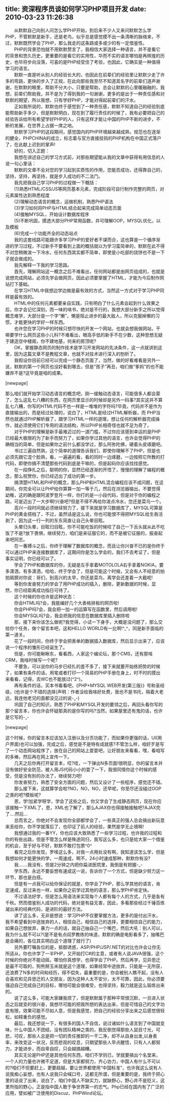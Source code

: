 title: 资深程序员谈如何学习PHP项目开发
date: 2010-03-23 11:26:38
---

<p>
	&nbsp;&nbsp;&nbsp;&nbsp;&nbsp;&nbsp; 从默默自己向别人问怎么学PHP开始，到后来不少人又来问默默怎么学PHP，不管默默是新手，还是老鸟，似乎总是感觉摸不出一条清晰的脉络来，不过，默默既然学会了PHP，那么我走的这条路或多或少的有一定借鉴性。 <br />
	　　PHP的背景恐怕就不用默默赘言了，我相信大家选择一种语言，并不是看它的背景和悠久历史，更重要的是看它的实用性，华而不实的语言哪怕是再辉煌的历史，也毕将步向没落，可喜的是PHP经受住了考验，也因此，它确实是一种值得学习的语言。 <br />
	　　默默一直是听从别人的经验长大的，也因此在前辈们的经验里让默默少走了许多的弯路，更快的步入了正规，在此向那些我至尽不知道其名字的前辈们道声谢谢，在默默的眼里，帮助不分大小，只要是帮助，总会让默默的心里暖融融的，我想，前辈们帮助我，并不是为了得到我的一句谢谢，更多的是出于一种责任感和对默默的期望，所以我想，只有学好PHP，才能对得起前辈们的汗水。 <br />
	　　正如我所说的，默默也终于感觉到了一种责任感，默默不知道自己的经验到底能帮助新手多少，但是默默明白，现在到了履行责任的时候了，我有必要把自己的经验告诉给所有希望学好PHP的人，只有这样才能让中国的PHP不断的进步，不断的发展，在世界上占据一席之地。 <br />
	　　默默学习PHP的这段期间，感觉国内的PHP环境越来越成熟，规范也在逐渐的健全，PHPCHINA的成立，标志着与官方直接挂钩的PHP机构在中国正式落户了，在此献上迟到的掌声! <br />
	　　好的，切入正题： <br />
	　　我想在讲述自己的学习方式前，对那些期望能从我的文章中获得有用信息的人说一句心里话： <br />
	　　默默的文章不会对您的学习起到实质性的作用，您能否成功，还得靠自己的，坚持，坚持，再坚持，就是步入成功的不二法门。 <br />
	　　我先把我自己学习PHP的过程做一下概括： <br />
	　　(1)熟悉HTML/CSS/JS等网页基本元素，完成阶段可自行制作完整的网页，对元素属性达到熟悉程度 <br />
	　　(2)理解动态语言的概念，运做机制，熟悉PHP语法 <br />
	　　(3)学习如何将PHP与HTML结合起来完成简单动态页面 <br />
	　　(4)接触MYSQL，开始设计数据库程序 <br />
	　　(5)不断巩固，摸透大部分PHP常用函数，并可理解OOP，MYSQL优化，以及模板 <br />
	　　(6)完成一个功能齐全的动态站点 <br />
	　　我的这套线路可能跟许多学习PHP的爱好者不谋而合，这也算是一个循序渐进的学习过程，不过新手不要看到上面的概括就以为学习蛮简单的，默默在此不得不对您稍微泼一下冷水，任何东西其实都不简单，即使是小吃部的烧饼也不是一下子就会做成的。 <br />
	　　我先解释一下我的学习思路。 <br />
	　　首先，理解网站这一概念之后不难看出，任何网站都是由网页组成的，也就是说想完成网站，必须先学会做网页，因此必须要掌握了HTML，才能为今后制作网站打下基础。 <br />
	　　在学习HTML中我想边学边做是最有效的方式，当然这一方式对于学习PHP同样是最有效的。 <br />
	　　HTML中的任何元素都要亲自实践，只有明白了什么元素会起到什么效果之后，你才会记忆深刻，而一味的啃书，绝对是不行的，我想大部分新手之所以觉得概念难学，大部分是一个字&ldquo;懒&rdquo;，懒是阻止进步的最大敌人，所以克服掉懒的习惯，才能更快的学好一样东西。 <br />
	　　也许您在学习PHP的时候只想尽快的开发一个网站，也就会想我做网站，干嘛要学什么网页这些小儿科?不难看出，眼高手低的新手不在少数，这种思想无疑于建造空中楼阁，你不建地基，何来的房顶呢? <br />
	　　OK，掌握静态网页的制作技术是学习开发网站的先决条件，这一点就讲到这里，因为这篇文章不是教程文章，也就不对技术进行深入的刨析了。 <br />
	　　我假设你目前已经可以完成一个静态页面了，当然，做的好看难看是另外一说，默默的第一个网页也没好看到哪去，但是&ldquo;孩子&rdquo;再丑，咱们做&ldquo;爹妈&rdquo;的也不能嫌弃不是?这毕竟是咱的成果。</p>
<p>
	[newpage]</p>
<p>
	那么咱们就开始学习动态语言的概念吧，刚一接触动态语言，可能很多人都会蒙了，怎么这乱七八糟的东西，在网页里显示的时候却是另外一码事?其实这并不算乱七八糟，你写的HTML代码不也一样是一堆堆的字符吗?毕竟，代码并不是作为直接输出的，而是经过处理的，说白了，HTML是经过HTML解析器，而&nbsp;PHP当然也就通过PHP解析器了，跟学习HTML一样的道理，想让任何的解析器完成操作，就必须使用它们专用的语法结构，所以PHP长相奇怪也就不足为奇了。 <br />
	　　对于PHP的理解是新手最难迈过的一道门槛，不过你应该感到幸运的是PHP已经最大极限的为了新手而努力了，如果你学过其他的语言，也许会觉得PHP的确相当的简单，但是如果你之前什么都没学过，那么阿弥陀佛，硬着头皮琢磨吧。 <br />
	　　书过三遍自然熟，这个简单的道理告诉我们，即使你理解不了PHP，但是也必须先跟它混个脸熟，看，一遍遍的看，看的同时一边琢磨，一边按照它所教的打代码，即使你搞不清楚那些代码到底是干嘛的，但是起码你应该找找感觉。 <br />
	　　在一段挣扎之后，聪明的你，显然已经逐渐的开悟了，慢慢的理解了编程的概念，那么祝贺你，你已经迈出了成功的第一步。 <br />
	　　搞清楚HTML和PHP的概念，那么PHP和HTML混合编程应该不成问题，在这期间，你完全可以让PHP给你算算一加一等于几，然后在浏览器输出，不要觉得幼稚，这的确是跟阿波罗登月一样，你打的是一小段代码，但是对于你的编程之路，可是迈出了一大步啊!兴奋吧?但是不得不再给你泼点冷水，您还是菜鸟一个。 <br />
	　　高兴一段时间就必须继续努力了，接下来就是学习数据库了，MYSQL可算是PHP的黄金搭档了，不过，虽然话是这么说，你也可能恨不得把MYSQL给生吞活剥了，因为这一行一列的东东简直让自己头晕目眩。 <br />
	　　头晕归头晕，目眩归目眩，你不可能吃饭的时候咬了自己一下舌头就从此不吃饭了不是?放下畏惧，继续努力，咱们是来征服它的，而不是被它征服的，振奋起来吧同志。 <br />
	　　在一番搏斗之后，你终于理解了数据库的概念，而且让你兴奋不已的是你终于可以通过PHP来连接数据库了，这期间你是怎么学会的，我们不去考证了，但是事实证明，你已经可以了。 <br />
	　　学会了PHP和数据库的你，无疑是左手拿着MOTOLOLA右手拿着NOKIA，要多潇洒，有多潇洒，哈哈，终于学会了，但是可能这个时候，又会有人不经意的拍拍肩膀对你说：哥们，别高兴的太早，你还是菜鸟，离学会还差着一大截呢! <br />
	　　等到你发奋努力的学会了用PHP成功的插入，删除，更新数据的时候，显然，你已经距离成功指日可待了。 <br />
	　　这个时候的你也许是这种状态： <br />
	　　你会HTML吗?会，我能编好几个大表格排板的网页啦! <br />
	　　你会PHP吗?会，我会把一加一的运算写在函数里，然后调用啦! <br />
	　　你会MYSQL吗?会，我会把我的信息在数据库里插入删除啦 <br />
	　　那，接下来你该怎么做呢?我觉得，小试一下身手，大概是没问题了，那么交给你个任务，做个留言本吧，这和HELLO&nbsp;WORLD有一比啊!^_^，同是新手面临的第一道关。 <br />
	　　花了一段时间，你终于学会把表单的数据插入数据库，然后显示出来了，应该说一个程序的雏形已经诞生了。 <br />
	　　但是，你可能瞅瞅东，看看西，人家这个编论坛，那个CMS，还有那啥CRM，我啥时候写一个呢? <br />
	　　不要急，可以说你的马步已经扎的差不多了，接下来就要开始练把势的时候了，如果有条件的话，用笔或者打印一个简易的PHP手册在身上，时不时的摸出来看看，记得，去WC也不能放过(^2^)。 <br />
	　　再有条件的话，买本书看看吧，《PHP+MYSQL&nbsp;WEB开发(第三版)》号称圣经级，(也许是个不错的选择(声明：作者没给我啥好处费，我也不是书托，隔着大老远，我连他老兄的面都没见过的说-_-) <br />
	　　巩固了自己的知识，熟悉了PHP和MYSQL开发的要领之后，再回头看你写的那个留言本，你也许会怀疑那真的是你写的吗?当然，如果屋里还有鬼的话，也许是它写的-_-&nbsp;</p>
<p>
	[newpage]</p>
<p>
	这个时候，你的留言本应该加入注册以及分页功能了，而如果你更强的话，UI(用户界面)也可以加强，完成之后，感觉是不是特有成就感?不管怎么样，咱好歹是写了一个动态网站程序了，放在自己的网站上耍耍吧，让好朋友来看看，嘿，看咱写的多棒，然后再在网上宣传一下。 <br />
	　　几天之后你再打开留言本，哎?哇，一下弹出N多页面!很明显，你的留言本并没有做好安全防范，被人用JS代码小小的耍了一下，我很同情你这个时候的感受，但是没有别的办法了，继续努力吧! <br />
	　　你发奋努力，熟悉了安全方面的问题，然后又设计了一些程序，感觉还不错。 <br />
	　　那么接下来，这就算学会啦?NO，NO，NO，还早呢，你至尽还没碰过OOP之类的吧?模板呢? <br />
	　　恩，学!加紧学呀学，学会了这些之后，你又学会了生成静态网页，现在你应该接触一下XML了，恩，XML也了解了，那么AJAX你也得接触接触吧?AJAX完了....然后... <br />
	　　总而言之，你绝对不会发现你全部都学会了，一些真正的强人总会搞出新玩意来丢给你，你不学就落后了，也印证了前人的经验，果然是学无止境啊! <br />
	　　我想通过我的一番YY，你也应该大致熟悉了一些学习过程，也许我的过程和你的有些出路，但是不管怎么样是殊途同归，我写这么多，也只是给大家一个借鉴的机会，至于好与不好，默默不敢打包票^0^ <br />
	　　看完之后你发现，罗嗦这么多，对我一点用处没有啊，我知道该怎么学，但是我想如何才能更快的学，一周速成，啊不，24小时速成那种，默默你有没? <br />
	　　我.......我没有，但是2分钟之内把你扁进医院里，我倒是有把握-_- <br />
	　　学东西，永远不要妄想有速成这一说，告诉你了一个方式，但是缺少努力这一环节，那也是白搭。 <br />
	　　但是有一点我可以给你保证的就是，你学会了PHP，那么学其他的语言，肯定速成，反过来也一样，如果你之前学过其他的语言，那么学PHP肯定快。 <br />
	　　不过语法好学，但是怎么用语法来实现每个人都有每个人的方式，几乎是各有千秋。然而借鉴别人成功的代码，绝对是有益无害，因此，多看那些经过千锤百炼凝出来的经典代码，是进阶的最好方法。 <br />
	　　讲了这么多，无非是想说：学习PHP不仅要掌握方法，更多的是付出汗水，我不希望看到中途放弃的人，相信自己，相信自己的选择，更要相信自己的能力，如果自己想放弃，暴力一点的话，就自己抽自己一个嘴巴，然后大吼：别人可以，我为什么就不可以?(是不是有点阎罗教练的味道，默默的确是电影看多了，抽嘴巴是会痛的，各位其实明白这个道理了就行了) <br />
	　　另外要叮嘱各位的是，抵御诱惑，ASP/PHP/JSP/.NET的对比也许会让你无所适从，你也许学了一半PHP，又开始打C#的主意，或者有人说JAVA很强，这个时候的你绝对不能动摇，哪怕你真想学，也得学会了PHP。然后再学，见异思迁是最不可取的，狗熊掰玉米就是这个道理，如果经常中途放弃，只能是一无所获，还浪费了N多的时间和经历，得不偿失，最重要的是，你会被别人瞧不起，没有人会喜欢和见异思迁的人交朋友，因为这种人太不安分，太不可靠，因此，你必须要强迫自己完成自己的目标，哪怕可能会很难受，也得坚持，毅力就是这么锻炼出来的。 <br />
	　　说了这么多，可能大家嫌我烦了，但是默默属于那种平常很沉默，一旦进入状态之后就变的很兴奋，我想尽可能的把我所想的表达出来，但是可惜自己的文字功底有限，效果可能不尽如人意，但是我感觉，把自己的经验分享出来之后感觉很轻松，如释重负的感觉。 <br />
	　　最后，我还想说一下，有很多的国人不自信，说过诸如什么语言到了中国就变味，什么中国人不团结，没有团队精神之类的，我反倒觉得那些人鼠目寸光，可悲，可叹，那些人总是把一切的责任推卸的一干二净，却不从自身出发,以身表率，来改变这一状况，反而悲观的叹息，只期望那些人早点醒悟，只有人人都努力，才能进步，而自卑自叹，只会越搞越糟。 <br />
	　　其实无论是PHP还是其他任何东西，咱们不学则已，学就要搞出个名堂来，一个人的力量也许微不足道，但是大家都努力，齐心协力，中国人有什么不可以的?咱们不但要赶上，更要超越，要让世界都使用&ldquo;中国标准&rdquo;，也许我这么说有人说我痴心妄想，也有人说我只会喊口号，这都无所谓，但是重要的是，我终于把心里的话说了出来，说白了，咱们中国人不缺实力，就缺野心，野心并不是贬义，这里所指的野心，正是指中国人敢于争世界第一的志气。Php已经在国内有了广泛的应用，譬如被广泛使用的Discuz、PHPWind论坛。<br />
	<br />
	&nbsp;<br />
	<br />
	&nbsp;</p>